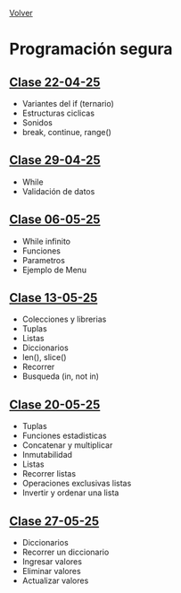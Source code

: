 [Volver](../README.md)

# Programación segura

## [Clase 22-04-25](<Clase 22-04-25.md>)
- Variantes del if (ternario)
- Estructuras ciclicas
- Sonidos
- break, continue, range()

## [Clase 29-04-25](<Clase 29-04-25.md>)
- While
- Validación de datos

## [Clase 06-05-25](<Clase 06-05-25.md>)
- While infinito
- Funciones
- Parametros
- Ejemplo de Menu

## [Clase 13-05-25](<Clase 13-05-25.md>)
- Colecciones y librerias
- Tuplas
- Listas
- Diccionarios
- len(), slice()
- Recorrer
- Busqueda (in, not in)

## [Clase 20-05-25](<Clase 20-05-25.md>)
- Tuplas
- Funciones estadisticas
- Concatenar y multiplicar
- Inmutabilidad
- Listas
- Recorrer listas
- Operaciones exclusivas listas
- Invertir y ordenar una lista

## [Clase 27-05-25](<Clase 27-05-25.md>)
- Diccionarios
- Recorrer un diccionario
- Ingresar valores
- Eliminar valores
- Actualizar valores
